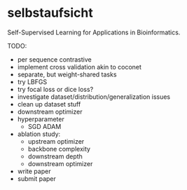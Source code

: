 # selbstaufsicht
Self-Supervised Learning for Applications in Bioinformatics.

TODO:
- per sequence contrastive
- implement cross validation akin to coconet
- separate, but weight-shared tasks
- try LBFGS
- try focal loss or dice loss?
- investigate dataset/distribution/generalization issues
- clean up dataset stuff
- downstream optimizer
- hyperparameter
    - SGD ADAM
- ablation study:
    - upstream optimizer
    - backbone complexity
    - downstream depth
    - downstream optimizer
- write paper
- submit paper
